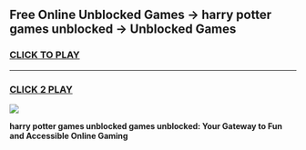 
## Free Online Unblocked Games → harry potter games unblocked → Unblocked Games
<h3>
<a href="https://premium.freeplayer.one?title=harry_potter_games_unblocked&ref=21F">CLICK TO PLAY</a></h3>
<hr>

<h3>
<a href="https://premium.freeplayer.one?title=harry_potter_games_unblocked&ref=21F">CLICK 2 PLAY</a>
  
</h3>

<a href="https://premium.freeplayer.one?title=harry_potter_games_unblocked&ref=21F/"><img src="https://clearcache.store/games.png"></a>


**harry potter games unblocked games unblocked: Your Gateway to Fun and Accessible Online Gaming**

